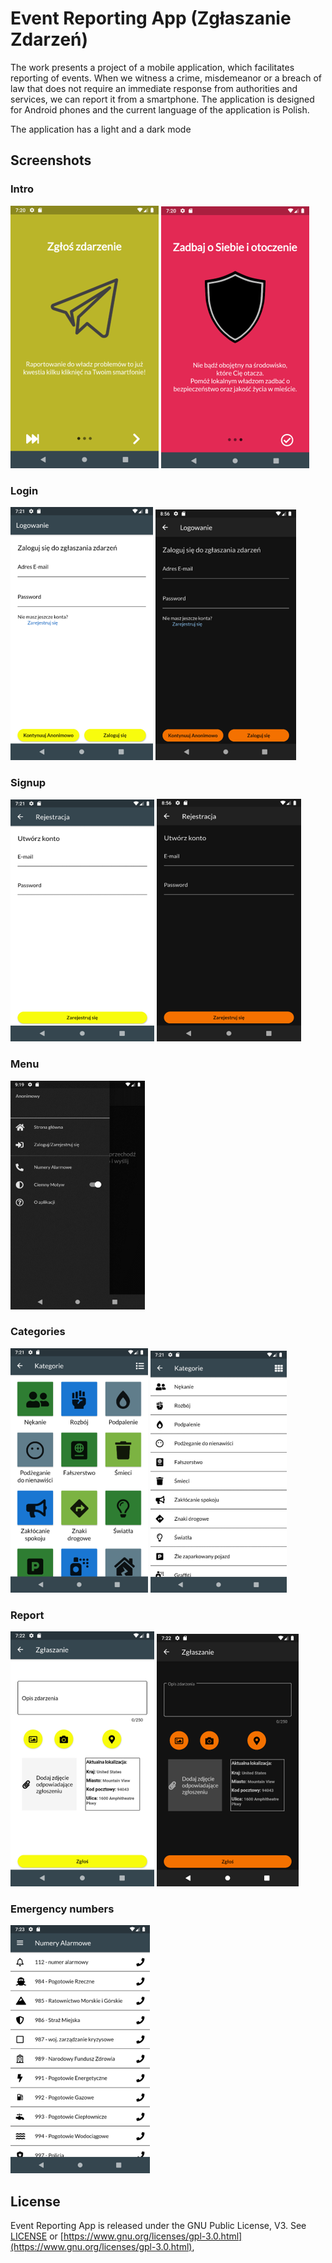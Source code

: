 # Event Reporting App (Zgłaszanie Zdarzeń)

The work presents a project of a mobile application, which facilitates reporting of events. When we witness a crime, misdemeanor or a breach of law that does not require an immediate response from authorities and services, we can report it from a smartphone. 
The application is designed for Android phones and the current language of the application is Polish.

The application has a light and a dark mode

## Screenshots

### Intro
![Intro Page](https://github.com/lukaszkazmierski/eventreportingapp/blob/master/screenshots/intro1.png)
![Intro Page](https://github.com/lukaszkazmierski/eventreportingapp/blob/master/screenshots/intro2.png)

### Login
![Login Page](https://github.com/lukaszkazmierski/eventreportingapp/blob/master/screenshots/login.png)
![Login Page (Dark mode)](https://github.com/lukaszkazmierski/eventreportingapp/blob/master/screenshots/login_dark_mode.png)

### Signup
![Signup Page](https://github.com/lukaszkazmierski/eventreportingapp/blob/master/screenshots/signup.png)
![Signup Page (Dark mode)](https://github.com/lukaszkazmierski/eventreportingapp/blob/master/screenshots/signup_dark_mode.png)

### Menu
![Drawer](https://github.com/lukaszkazmierski/eventreportingapp/blob/master/screenshots/drawer_dark_mode.png)

### Categories
![Categories: Tiles View](https://github.com/lukaszkazmierski/eventreportingapp/blob/master/screenshots/categories_tiles_view.png)
![Categories: List View](https://github.com/lukaszkazmierski/eventreportingapp/blob/master/screenshots/categories_list_view.png)

### Report
![Report Page](https://github.com/lukaszkazmierski/eventreportingapp/blob/master/screenshots/report.png)
![Report Page (Dark mode)](https://github.com/lukaszkazmierski/eventreportingapp/blob/master/screenshots/report_dark_mode.png)

### Emergency numbers
![Emergency Page (Dark mode)](https://github.com/lukaszkazmierski/eventreportingapp/blob/master/screenshots/emergency_numbers.png)


## License
Event Reporting App is released under the GNU Public License, V3.
See [LICENSE](https://github.com/lukaszkazmierski/eventreportingapp/blob/master/LICENSE)
or
[https://www.gnu.org/licenses/gpl-3.0.html](https://www.gnu.org/licenses/gpl-3.0.html), 